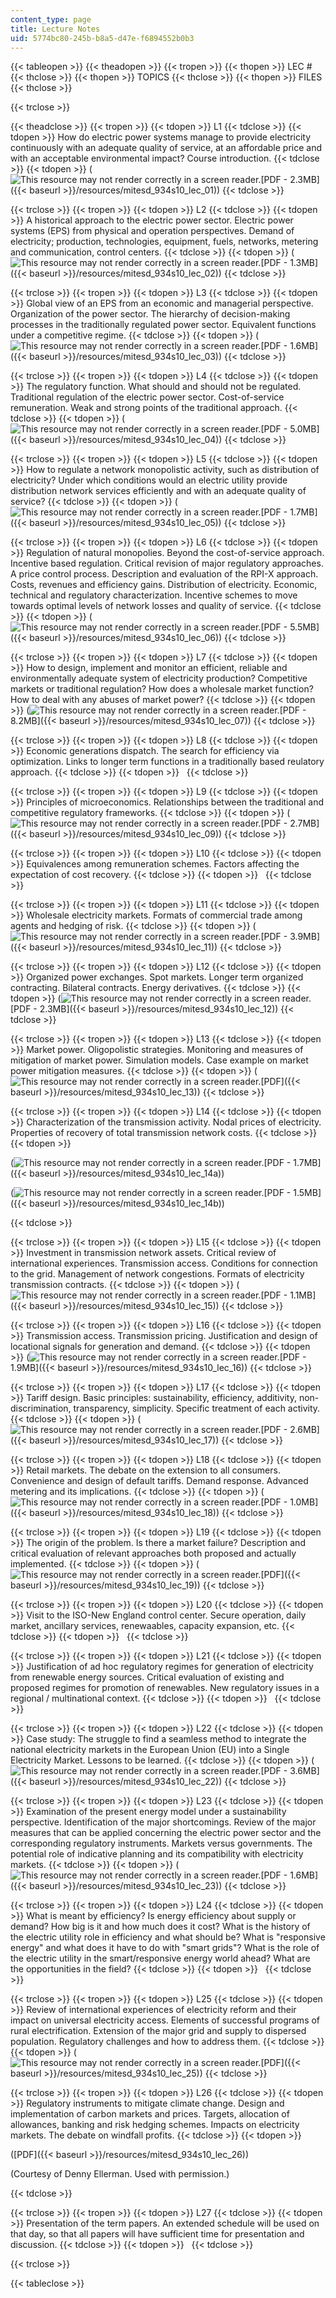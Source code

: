 ```yaml
---
content_type: page
title: Lecture Notes
uid: 5774bc80-245b-b8a5-d47e-f6894552b0b3
---
```


{{< tableopen >}}
{{< theadopen >}}
{{< tropen >}}
{{< thopen >}}
LEC #
{{< thclose >}}
{{< thopen >}}
TOPICS
{{< thclose >}}
{{< thopen >}}
FILES
{{< thclose >}}

{{< trclose >}}

{{< theadclose >}}
{{< tropen >}}
{{< tdopen >}}
L1
{{< tdclose >}}
{{< tdopen >}}
How do electric power systems manage to provide electricity continuously with an adequate quality of service, at an affordable price and with an acceptable environmental impact? Course introduction.
{{< tdclose >}}
{{< tdopen >}}
(![This resource may not render correctly in a screen reader.](/images/inacessible.gif)[PDF - 2.3MB]({{< baseurl >}}/resources/mitesd_934s10_lec_01))
{{< tdclose >}}

{{< trclose >}}
{{< tropen >}}
{{< tdopen >}}
L2
{{< tdclose >}}
{{< tdopen >}}
A historical approach to the electric power sector. Electric power systems (EPS) from physical and operation perspectives. Demand of electricity; production, technologies, equipment, fuels, networks, metering and communication, control centers.
{{< tdclose >}}
{{< tdopen >}}
(![This resource may not render correctly in a screen reader.](/images/inacessible.gif)[PDF - 1.3MB]({{< baseurl >}}/resources/mitesd_934s10_lec_02))
{{< tdclose >}}

{{< trclose >}}
{{< tropen >}}
{{< tdopen >}}
L3
{{< tdclose >}}
{{< tdopen >}}
Global view of an EPS from an economic and managerial perspective. Organization of the power sector. The hierarchy of decision-making processes in the traditionally regulated power sector. Equivalent functions under a competitive regime.
{{< tdclose >}}
{{< tdopen >}}
(![This resource may not render correctly in a screen reader.](/images/inacessible.gif)[PDF - 1.6MB]({{< baseurl >}}/resources/mitesd_934s10_lec_03))
{{< tdclose >}}

{{< trclose >}}
{{< tropen >}}
{{< tdopen >}}
L4
{{< tdclose >}}
{{< tdopen >}}
The regulatory function. What should and should not be regulated. Traditional regulation of the electric power sector. Cost-of-service remuneration. Weak and strong points of the traditional approach.
{{< tdclose >}}
{{< tdopen >}}
(![This resource may not render correctly in a screen reader.](/images/inacessible.gif)[PDF - 5.0MB]({{< baseurl >}}/resources/mitesd_934s10_lec_04))
{{< tdclose >}}

{{< trclose >}}
{{< tropen >}}
{{< tdopen >}}
L5
{{< tdclose >}}
{{< tdopen >}}
How to regulate a network monopolistic activity, such as distribution of electricity? Under which conditions would an electric utility provide distribution network services efficiently and with an adequate quality of service?
{{< tdclose >}}
{{< tdopen >}}
(![This resource may not render correctly in a screen reader.](/images/inacessible.gif)[PDF - 1.7MB]({{< baseurl >}}/resources/mitesd_934s10_lec_05))
{{< tdclose >}}

{{< trclose >}}
{{< tropen >}}
{{< tdopen >}}
L6
{{< tdclose >}}
{{< tdopen >}}
Regulation of natural monopolies. Beyond the cost-of-service approach. Incentive based regulation. Critical revision of major regulatory approaches. A price control process. Description and evaluation of the RPI-X approach. Costs, revenues and efficiency gains. Distribution of electricity. Economic, technical and regulatory characterization. Incentive schemes to move towards optimal levels of network losses and quality of service.
{{< tdclose >}}
{{< tdopen >}}
(![This resource may not render correctly in a screen reader.](/images/inacessible.gif)[PDF - 5.5MB]({{< baseurl >}}/resources/mitesd_934s10_lec_06))
{{< tdclose >}}

{{< trclose >}}
{{< tropen >}}
{{< tdopen >}}
L7
{{< tdclose >}}
{{< tdopen >}}
How to design, implement and monitor an efficient, reliable and environmentally adequate system of electricity production? Competitive markets or traditional regulation? How does a wholesale market function? How to deal with any abuses of market power?
{{< tdclose >}}
{{< tdopen >}}
(![This resource may not render correctly in a screen reader.](/images/inacessible.gif)[PDF - 8.2MB]({{< baseurl >}}/resources/mitesd_934s10_lec_07))
{{< tdclose >}}

{{< trclose >}}
{{< tropen >}}
{{< tdopen >}}
L8
{{< tdclose >}}
{{< tdopen >}}
Economic generations dispatch. The search for efficiency via optimization. Links to longer term functions in a traditionally based reulatory approach.
{{< tdclose >}}
{{< tdopen >}}
 
{{< tdclose >}}

{{< trclose >}}
{{< tropen >}}
{{< tdopen >}}
L9
{{< tdclose >}}
{{< tdopen >}}
Principles of microeconomics. Relationships between the traditional and competitive regulatory frameworks.
{{< tdclose >}}
{{< tdopen >}}
(![This resource may not render correctly in a screen reader.](/images/inacessible.gif)[PDF - 2.7MB]({{< baseurl >}}/resources/mitesd_934s10_lec_09))
{{< tdclose >}}

{{< trclose >}}
{{< tropen >}}
{{< tdopen >}}
L10
{{< tdclose >}}
{{< tdopen >}}
Equivalences among remuneration schemes. Factors affecting the expectation of cost recovery.
{{< tdclose >}}
{{< tdopen >}}
 
{{< tdclose >}}

{{< trclose >}}
{{< tropen >}}
{{< tdopen >}}
L11
{{< tdclose >}}
{{< tdopen >}}
Wholesale electricity markets. Formats of commercial trade among agents and hedging of risk.
{{< tdclose >}}
{{< tdopen >}}
(![This resource may not render correctly in a screen reader.](/images/inacessible.gif)[PDF - 3.9MB]({{< baseurl >}}/resources/mitesd_934s10_lec_11))
{{< tdclose >}}

{{< trclose >}}
{{< tropen >}}
{{< tdopen >}}
L12
{{< tdclose >}}
{{< tdopen >}}
Organized power exchanges. Spot markets. Longer term organized contracting. Bilateral contracts. Energy derivatives.
{{< tdclose >}}
{{< tdopen >}}
(![This resource may not render correctly in a screen reader.](/images/inacessible.gif)[PDF - 2.3MB]({{< baseurl >}}/resources/mitesd_934s10_lec_12))
{{< tdclose >}}

{{< trclose >}}
{{< tropen >}}
{{< tdopen >}}
L13
{{< tdclose >}}
{{< tdopen >}}
Market power. Oligopolistic strategies. Monitoring and measures of mitigation of market power. Simulation models. Case example on market power mitigation measures.
{{< tdclose >}}
{{< tdopen >}}
(![This resource may not render correctly in a screen reader.](/images/inacessible.gif)[PDF]({{< baseurl >}}/resources/mitesd_934s10_lec_13))
{{< tdclose >}}

{{< trclose >}}
{{< tropen >}}
{{< tdopen >}}
L14
{{< tdclose >}}
{{< tdopen >}}
Characterization of the transmission activity. Nodal prices of electricity. Properties of recovery of total transmission network costs.
{{< tdclose >}}
{{< tdopen >}}


(![This resource may not render correctly in a screen reader.](/images/inacessible.gif)[PDF - 1.7MB]({{< baseurl >}}/resources/mitesd_934s10_lec_14a))

(![This resource may not render correctly in a screen reader.](/images/inacessible.gif)[PDF - 1.5MB]({{< baseurl >}}/resources/mitesd_934s10_lec_14b))


{{< tdclose >}}

{{< trclose >}}
{{< tropen >}}
{{< tdopen >}}
L15
{{< tdclose >}}
{{< tdopen >}}
Investment in transmission network assets. Critical review of international experiences. Transmission access. Conditions for connection to the grid. Management of network congestions. Formats of electricity transmission contracts.
{{< tdclose >}}
{{< tdopen >}}
(![This resource may not render correctly in a screen reader.](/images/inacessible.gif)[PDF - 1.1MB]({{< baseurl >}}/resources/mitesd_934s10_lec_15))
{{< tdclose >}}

{{< trclose >}}
{{< tropen >}}
{{< tdopen >}}
L16
{{< tdclose >}}
{{< tdopen >}}
Transmission access. Transmission pricing. Justification and design of locational signals for generation and demand.
{{< tdclose >}}
{{< tdopen >}}
(![This resource may not render correctly in a screen reader.](/images/inacessible.gif)[PDF - 1.9MB]({{< baseurl >}}/resources/mitesd_934s10_lec_16))
{{< tdclose >}}

{{< trclose >}}
{{< tropen >}}
{{< tdopen >}}
L17
{{< tdclose >}}
{{< tdopen >}}
Tariff design. Basic principles: sustainability, efficiency, additivity, non-discrimination, transparency, simplicity. Specific treatment of each activity.
{{< tdclose >}}
{{< tdopen >}}
(![This resource may not render correctly in a screen reader.](/images/inacessible.gif)[PDF - 2.6MB]({{< baseurl >}}/resources/mitesd_934s10_lec_17))
{{< tdclose >}}

{{< trclose >}}
{{< tropen >}}
{{< tdopen >}}
L18
{{< tdclose >}}
{{< tdopen >}}
Retail markets. The debate on the extension to all consumers. Convenience and design of default tariffs. Demand response. Advanced metering and its implications.
{{< tdclose >}}
{{< tdopen >}}
(![This resource may not render correctly in a screen reader.](/images/inacessible.gif)[PDF - 1.0MB]({{< baseurl >}}/resources/mitesd_934s10_lec_18))
{{< tdclose >}}

{{< trclose >}}
{{< tropen >}}
{{< tdopen >}}
L19
{{< tdclose >}}
{{< tdopen >}}
The origin of the problem. Is there a market failure? Description and critical evaluation of relevant approaches both proposed and actually implemented.
{{< tdclose >}}
{{< tdopen >}}
(![This resource may not render correctly in a screen reader.](/images/inacessible.gif)[PDF]({{< baseurl >}}/resources/mitesd_934s10_lec_19))
{{< tdclose >}}

{{< trclose >}}
{{< tropen >}}
{{< tdopen >}}
L20
{{< tdclose >}}
{{< tdopen >}}
Visit to the ISO-New England control center. Secure operation, daily market, ancillary services, renewaables, capacity expansion, etc.
{{< tdclose >}}
{{< tdopen >}}
 
{{< tdclose >}}

{{< trclose >}}
{{< tropen >}}
{{< tdopen >}}
L21
{{< tdclose >}}
{{< tdopen >}}
Justification of ad hoc regulatory regimes for generation of electricity from renewable energy sources. Critical evaluation of existing and proposed regimes for promotion of renewables. New regulatory issues in a regional / multinational context.
{{< tdclose >}}
{{< tdopen >}}
 
{{< tdclose >}}

{{< trclose >}}
{{< tropen >}}
{{< tdopen >}}
L22
{{< tdclose >}}
{{< tdopen >}}
Case study: The struggle to find a seamless method to integrate the national electricity markets in the European Union (EU) into a Single Electricity Market. Lessons to be learned.
{{< tdclose >}}
{{< tdopen >}}
(![This resource may not render correctly in a screen reader.](/images/inacessible.gif)[PDF - 3.6MB]({{< baseurl >}}/resources/mitesd_934s10_lec_22))
{{< tdclose >}}

{{< trclose >}}
{{< tropen >}}
{{< tdopen >}}
L23
{{< tdclose >}}
{{< tdopen >}}
Examination of the present energy model under a sustainability perspective. Identification of the major shortcomings. Review of the major measures that can be applied concerning the electric power sector and the corresponding regulatory instruments. Markets versus governments. The potential role of indicative planning and its compatibility with electricity markets.
{{< tdclose >}}
{{< tdopen >}}
(![This resource may not render correctly in a screen reader.](/images/inacessible.gif)[PDF - 1.6MB]({{< baseurl >}}/resources/mitesd_934s10_lec_23))
{{< tdclose >}}

{{< trclose >}}
{{< tropen >}}
{{< tdopen >}}
L24
{{< tdclose >}}
{{< tdopen >}}
What is meant by efficiency? Is energy efficiency about supply or demand? How big is it and how much does it cost? What is the history of the electric utility role in efficiency and what should be? What is "responsive energy" and what does it have to do with "smart grids"? What is the role of the electric utility in the smart/responsive energy world ahead? What are the opportunities in the field?
{{< tdclose >}}
{{< tdopen >}}
 
{{< tdclose >}}

{{< trclose >}}
{{< tropen >}}
{{< tdopen >}}
L25
{{< tdclose >}}
{{< tdopen >}}
Review of international experiences of electricity reform and their impact on universal electricity access. Elements of successful programs of rural electrification. Extension of the major grid and supply to dispersed population. Regulatory challenges and how to address them.
{{< tdclose >}}
{{< tdopen >}}
(![This resource may not render correctly in a screen reader.](/images/inacessible.gif)[PDF]({{< baseurl >}}/resources/mitesd_934s10_lec_25))
{{< tdclose >}}

{{< trclose >}}
{{< tropen >}}
{{< tdopen >}}
L26
{{< tdclose >}}
{{< tdopen >}}
Regulatory instruments to mitigate climate change. Design and implementation of carbon markets and prices. Targets, allocation of allowances, banking and risk hedging schemes. Impacts on electricity markets. The debate on windfall profits.
{{< tdclose >}}
{{< tdopen >}}


([PDF]({{< baseurl >}}/resources/mitesd_934s10_lec_26))

(Courtesy of Denny Ellerman. Used with permission.)


{{< tdclose >}}

{{< trclose >}}
{{< tropen >}}
{{< tdopen >}}
L27
{{< tdclose >}}
{{< tdopen >}}
Presentation of the term papers. An extended schedule will be used on that day, so that all papers will have sufficient time for presentation and discussion.
{{< tdclose >}}
{{< tdopen >}}
 
{{< tdclose >}}

{{< trclose >}}

{{< tableclose >}}